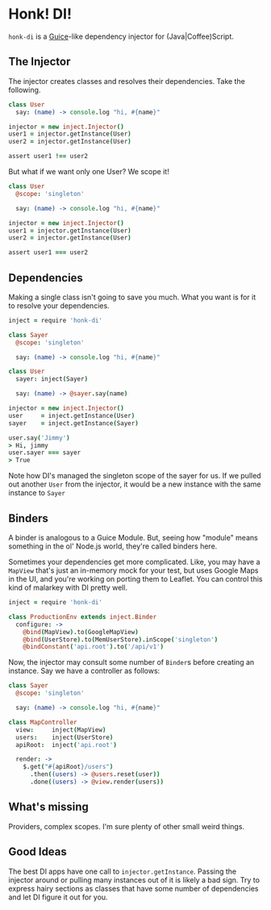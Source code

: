 # Honk! DI!
`honk-di` is a [Guice](https://code.google.com/p/google-guice/)-like dependency
injector for (Java|Coffee)Script.

## The Injector
The injector creates classes and resolves their dependencies. Take the
following.

```coffeescript
class User
  say: (name) -> console.log "hi, #{name}"

injector = new inject.Injector()
user1 = injector.getInstance(User)
user2 = injector.getInstance(User)

assert user1 !== user2
```

But what if we want only one User? We scope it!
```coffeescript
class User
  @scope: 'singleton'

  say: (name) -> console.log "hi, #{name}"

injector = new inject.Injector()
user1 = injector.getInstance(User)
user2 = injector.getInstance(User)

assert user1 === user2
```

## Dependencies
Making a single class isn't going to save you much. What you want is for it to
resolve your dependencies.

```coffeescript
inject = require 'honk-di'

class Sayer
  @scope: 'singleton'

  say: (name) -> console.log "hi, #{name}"

class User
  sayer: inject(Sayer)

  say: (name) -> @sayer.say(name)

injector = new inject.Injector()
user     = inject.getInstance(User)
sayer    = inject.getInstance(Sayer)

user.say('Jimmy')
> Hi, jimmy
user.sayer === sayer
> True
```
Note how DI's managed the singleton scope of the sayer for us. If we pulled out
another `User` from the injector, it would be a new instance with the same
instance to `Sayer`

## Binders
A binder is analogous to a Guice Module. But, seeing how "module" means
something in the ol' Node.js world, they're called binders here.

Sometimes your dependencies get more complicated. Like, you may have a `MapView`
that's just an in-memory mock for your test, but uses Google Maps in the UI, and
you're working on porting them to Leaflet. You can control this kind of malarkey
with DI pretty well.

```coffeescript
inject = require 'honk-di'

class ProductionEnv extends inject.Binder
  configure: ->
    @bind(MapView).to(GoogleMapView)
    @bind(UserStore).to(MemUserStore).inScope('singleton')
    @bindConstant('api.root').to('/api/v1')
```

Now, the injector may consult some number of `Binder`s before creating an
instance. Say we have a controller as follows:

```coffeescript
class Sayer
  @scope: 'singleton'

  say: (name) -> console.log "hi, #{name}"

class MapController
  view:     inject(MapView)
  users:    inject(UserStore)
  apiRoot:  inject('api.root')

  render: ->
    $.get("#{apiRoot}/users")
      .then((users) -> @users.reset(user))
      .done((users) -> @view.render(users))
```

## What's missing
Providers, complex scopes. I'm sure plenty of other small weird things.

## Good Ideas
The best DI apps have one call to `injector.getInstance`. Passing the injector
around or pulling many instances out of it is likely a bad sign. Try to express
hairy sections as classes that have some number of dependencies and let DI
figure it out for you.
